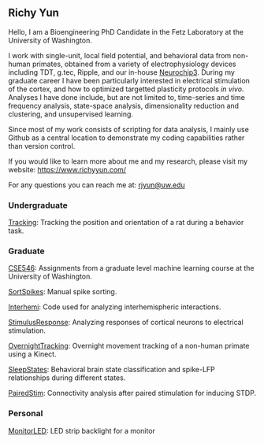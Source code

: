 ## Richy Yun

Hello, I am a Bioengineering PhD Candidate in the Fetz Laboratory at the University of Washington. 

I work with single-unit, local field potential, and behavioral data from non-human primates, obtained from a variety of electrophysiology devices including TDT, g.tec, Ripple, and our in-house [Neurochip3](https://depts.washington.edu/fetzweb/neurochip3.html). During my graduate career I have been particularly interested in electrical stimulation of the cortex, and how to optimized targetted plasticity protocols *in vivo*. Analyses I have done include, but are not limited to, time-series and time frequency analysis, state-space analysis, dimensionality reduction and clustering, and unsupervised learning.

Since most of my work consists of scripting for data analysis, I mainly use Github as a central location to demonstrate my coding capabilities rather than version control.  

If you would like to learn more about me and my research, please visit my website: https://www.richyyun.com/

For any questions you can reach me at: rjyun@uw.edu

### Undergraduate

[Tracking](https://github.com/richyyun/Tracking): Tracking the position and orientation of a rat during a behavior task.

### Graduate

[CSE546](https://github.com/richyyun/CSE546): Assignments from a graduate level machine learning course at the University of Washington.

[SortSpikes](https://github.com/richyyun/SortSpikes): Manual spike sorting.

[Interhemi](https://github.com/richyyun/Interhemi): Code used for analyzing interhemispheric interactions.

[StimulusResponse](https://github.com/richyyun/StimulusResponse): Analyzing responses of cortical neurons to electrical stimulation. 

[OvernightTracking](https://github.com/richyyun/OvernightTracking): Overnight movement tracking of a non-human primate using a Kinect.

[SleepStates](https://github.com/richyyun/SleepStates): Behavioral brain state classification and spike-LFP relationships during different states.

[PairedStim](https://github.com/richyyun/PairedStim): Connectivity analysis after paired stimulation for inducing STDP.

### Personal

[MonitorLED](https://github.com/richyyun/MonitorLED): LED strip backlight for a monitor
